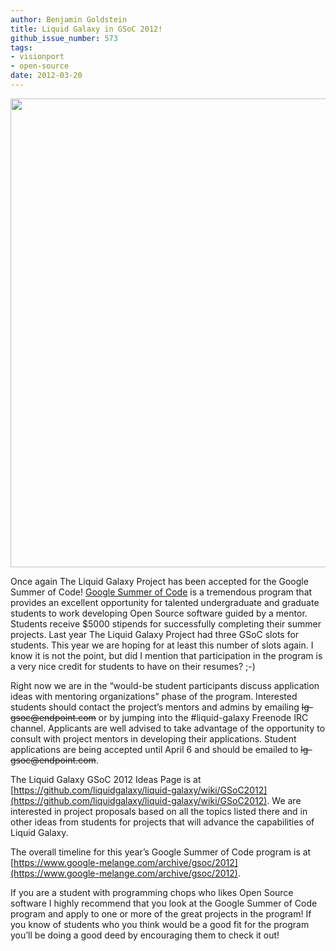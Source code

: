 ```yaml
---
author: Benjamin Goldstein
title: Liquid Galaxy in GSoC 2012!
github_issue_number: 573
tags:
- visionport
- open-source
date: 2012-03-20
---
```


<img alt="" border="0" src="/blog/2012/03/liquid-galaxy-in-gsoc-2012/image-0.jpeg" style="width: 750px;"/>

Once again The Liquid Galaxy Project has been accepted for the Google Summer of Code! [Google Summer of Code](https://www.google-melange.com/archive/gsoc/2012) is a tremendous program that provides an excellent opportunity for talented undergraduate and graduate students to work developing Open Source software guided by a mentor. Students receive $5000 stipends for successfully completing their summer projects. Last year The Liquid Galaxy Project had three GSoC slots for students. This year we are hoping for at least this number of slots again. I know it is not the point, but did I mention that participation in the program is a very nice credit for students to have on their resumes? ;-)

Right now we are in the “would-be student participants discuss application ideas with mentoring organizations” phase of the program. Interested students should contact the project’s mentors and admins by emailing ~~lg-gsoc&#x40;endpoint.com~~ or by jumping into the #liquid-galaxy Freenode IRC channel. Applicants are well advised to take advantage of the opportunity to consult with project mentors in developing their applications. Student applications are being accepted until April 6 and should be emailed to ~~lg-gsoc&#x40;endpoint.com~~.

The Liquid Galaxy GSoC 2012 Ideas Page is at [https://github.com/liquidgalaxy/liquid-galaxy/wiki/GSoC2012](https://github.com/liquidgalaxy/liquid-galaxy/wiki/GSoC2012). We are interested in project proposals based on all the topics listed there and in other ideas from students for projects that will advance the capabilities of Liquid Galaxy.

The overall timeline for this year’s Google Summer of Code program is at [https://www.google-melange.com/archive/gsoc/2012](https://www.google-melange.com/archive/gsoc/2012).

If you are a student with programming chops who likes Open Source software I highly recommend that you look at the Google Summer of Code program and apply to one or more of the great projects in the program! If you know of students who you think would be a good fit for the program you’ll be doing a good deed by encouraging them to check it out!
